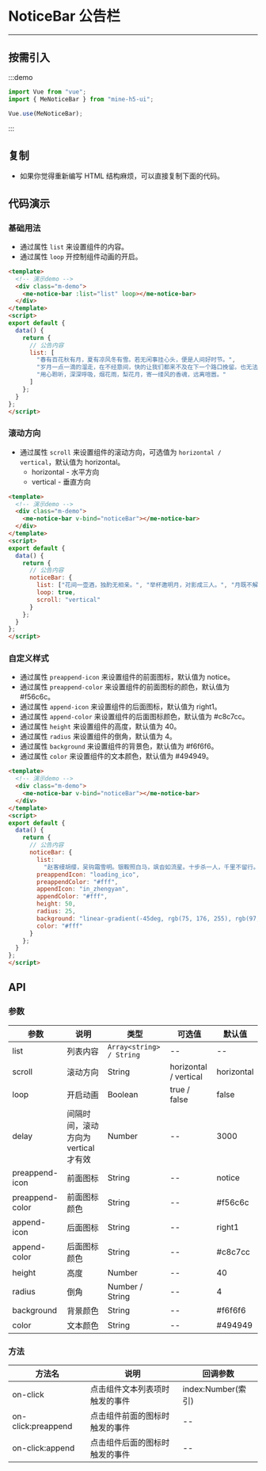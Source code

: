 # NoticeBar 公告栏

---

## 按需引入

:::demo

```JavaScript
import Vue from "vue";
import { MeNoticeBar } from "mine-h5-ui";

Vue.use(MeNoticeBar);
```

:::

## 复制

- 如果你觉得重新编写 HTML 结构麻烦，可以直接复制下面的代码。

## 代码演示

### 基础用法

- 通过属性 `list` 来设置组件的内容。
- 通过属性 `loop` 开控制组件动画的开启。

```HTML
<template>
  <!-- 演示demo -->
  <div class="m-demo">
    <me-notice-bar :list="list" loop></me-notice-bar>
  </div>
</template>
<script>
export default {
  data() {
    return {
      // 公告内容
      list: [
        "春有百花秋有月，夏有凉风冬有雪。若无闲事挂心头，便是人间好时节。",
        "岁月一点一滴的溜走，在不经意间，快的让我们都来不及在下一个路口挽留。也无法预测人生未知的镜头。",
        "用心聆听，深深呼吸，烟花雨，梨花月，寄一缕风的香魂，远离喧嚣。"
      ]
    };
  }
};
</script>
```

### 滚动方向

- 通过属性 `scroll` 来设置组件的滚动方向，可选值为 `horizontal / vertical`，默认值为 horizontal。
  - horizontal - 水平方向
  - vertical - 垂直方向

```HTML
<template>
  <!-- 演示demo -->
  <div class="m-demo">
    <me-notice-bar v-bind="noticeBar"></me-notice-bar>
  </div>
</template>
<script>
export default {
  data() {
    return {
      // 公告内容
      noticeBar: {
        list: ["花间一壶酒，独酌无相亲。", "举杯邀明月，对影成三人。", "月既不解饮，影徒随我身。", "暂伴月将影，行乐须及春。", "我歌月徘徊，我舞影零乱。", "醒时同交欢，醉后各分散。"],
        loop: true,
        scroll: "vertical"
      }
    };
  }
};
</script>
```

### 自定义样式

- 通过属性 `preappend-icon` 来设置组件的前面图标，默认值为 notice。
- 通过属性 `preappend-color` 来设置组件的前面图标的颜色，默认值为 #f56c6c。
- 通过属性 `append-icon` 来设置组件的后面图标，默认值为 right1。
- 通过属性 `append-color` 来设置组件的后面图标颜色，默认值为 #c8c7cc。
- 通过属性 `height` 来设置组件的高度，默认值为 40。
- 通过属性 `radius` 来设置组件的倒角，默认值为 4。
- 通过属性 `background` 来设置组件的背景色，默认值为 #f6f6f6。
- 通过属性 `color` 来设置组件的文本颜色，默认值为 #494949。

```HTML
<template>
  <!-- 演示demo -->
  <div class="m-demo">
    <me-notice-bar v-bind="noticeBar"></me-notice-bar>
  </div>
</template>
<script>
export default {
  data() {
    return {
      // 公告内容
      noticeBar: {
        list:
          "赵客缦胡缨，吴钩霜雪明。银鞍照白马，飒沓如流星。十步杀一人，千里不留行。事了拂衣去，深藏身与名。闲过信陵饮，脱剑膝前横。将炙啖朱亥，持觞劝侯嬴。三杯吐然诺，五岳倒为轻。眼花耳热后，意气素霓生。救赵挥金槌，邯郸先震惊。千秋二壮士，烜赫大梁城。纵死侠骨香，不惭世上英。谁能书阁下，白首太玄经。",
        preappendIcon: "loading_ico",
        preappendColor: "#fff",
        appendIcon: "in_zhengyan",
        appendColor: "#fff",
        height: 50,
        radius: 25,
        background: "linear-gradient(-45deg, rgb(75, 176, 255), rgb(97, 73, 246))",
        color: "#fff"
      }
    };
  }
};
</script>
```

## API

### 参数

| 参数            | 说明                                 | 类型                     | 可选值                | 默认值     |
| --------------- | ------------------------------------ | ------------------------ | --------------------- | ---------- |
| list            | 列表内容                             | `Array<string> / String` | --                    | --         |
| scroll          | 滚动方向                             | String                   | horizontal / vertical | horizontal |
| loop            | 开启动画                             | Boolean                  | true / false          | false      |
| delay           | 间隔时间，滚动方向为 vertical 才有效 | Number                   | --                    | 3000       |
| preappend-icon  | 前面图标                             | String                   | --                    | notice     |
| preappend-color | 前面图标颜色                         | String                   | --                    | #f56c6c    |
| append-icon     | 后面图标                             | String                   | --                    | right1     |
| append-color    | 后面图标颜色                         | String                   | --                    | #c8c7cc    |
| height          | 高度                                 | Number                   | --                    | 40         |
| radius          | 倒角                                 | Number / String          | --                    | 4          |
| background      | 背景颜色                             | String                   | --                    | #f6f6f6    |
| color           | 文本颜色                             | String                   | --                    | #494949    |

### 方法

| 方法名             | 说明                           | 回调参数           |
| ------------------ | ------------------------------ | ------------------ |
| on-click           | 点击组件文本列表项时触发的事件 | index:Number(索引) |
| on-click:preappend | 点击组件前面的图标时触发的事件 | --                 |
| on-click:append    | 点击组件后面的图标时触发的事件 | --                 |
